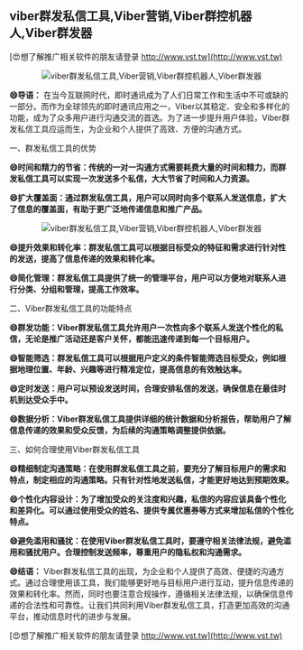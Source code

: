 ## **viber群发私信工具,Viber营销,Viber群控机器人,Viber群发器**

[😍想了解推广相关软件的朋友请登录 http://www.vst.tw](http://www.vst.tw)

 <center><img src="https://vst.tw/MP4/tuiguang/png/4.png" alt="viber群发私信工具,Viber营销,Viber群控机器人,Viber群发器"></center>

**😄导语：**
在当今互联网时代，即时通讯成为了人们日常工作和生活中不可或缺的一部分。而作为全球领先的即时通讯应用之一，Viber以其稳定、安全和多样化的功能，成为了众多用户进行沟通交流的首选。为了进一步提升用户体验，Viber群发私信工具应运而生，为企业和个人提供了高效、方便的沟通方式。

一、群发私信工具的优势

**😄时间和精力的节省：传统的一对一沟通方式需要耗费大量的时间和精力，而群发私信工具可以实现一次发送多个私信，大大节省了时间和人力资源。**

**😄扩大覆盖面：通过群发私信工具，用户可以同时向多个联系人发送信息，扩大了信息的覆盖面，有助于更广泛地传递信息和推广产品。**

 <center><img src="https://vst.tw/MP4/tuiguang/png/0.png" alt="viber群发私信工具,Viber营销,Viber群控机器人,Viber群发器"></center>

**😄提升效果和转化率：群发私信工具可以根据目标受众的特征和需求进行针对性的发送，提高了信息传递的效果和转化率。**

**😄简化管理：群发私信工具提供了统一的管理平台，用户可以方便地对联系人进行分类、分组和管理，提高工作效率。**

二、Viber群发私信工具的功能特点

**😄群发功能：Viber群发私信工具允许用户一次性向多个联系人发送个性化的私信，无论是推广活动还是客户关怀，都能迅速传递到每一个目标用户。**

**😄智能筛选：群发私信工具可以根据用户定义的条件智能筛选目标受众，例如根据地理位置、年龄、兴趣等进行精准定位，提高信息的有效触达率。**

**😄定时发送：用户可以预设发送时间，合理安排私信的发送，确保信息在最佳时机到达受众手中。**

**😄数据分析：Viber群发私信工具提供详细的统计数据和分析报告，帮助用户了解信息传递的效果和受众反馈，为后续的沟通策略调整提供依据。**

三、如何合理使用Viber群发私信工具

**😄精细制定沟通策略：在使用群发私信工具之前，要充分了解目标用户的需求和特点，制定相应的沟通策略。只有针对性地发送私信，才能更好地达到预期效果。**

**😄个性化内容设计：为了增加受众的关注度和兴趣，私信的内容应该具备个性化和差异化。可以通过使用受众的姓名、提供专属优惠券等方式来增加私信的个性化特点。**

**😄避免滥用和骚扰：在使用Viber群发私信工具时，要遵守相关法律法规，避免滥用和骚扰用户。合理控制发送频率，尊重用户的隐私权和沟通需求。**

**😄结语：**
Viber群发私信工具的出现，为企业和个人提供了高效、便捷的沟通方式。通过合理使用该工具，我们能够更好地与目标用户进行互动，提升信息传递的效果和转化率。然而，同时也要注意合规操作，遵循相关法律法规，以确保信息传递的合法性和可靠性。让我们共同利用Viber群发私信工具，打造更加高效的沟通平台，推动信息时代的进步与发展。

[😍想了解推广相关软件的朋友请登录 http://www.vst.tw](http://www.vst.tw)



